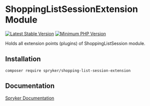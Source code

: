 # ShoppingListSessionExtension Module
[![Latest Stable Version](https://poser.pugx.org/spryker/shopping-list-session-extension/v/stable.svg)](https://packagist.org/packages/spryker/shopping-list-session-extension)
[![Minimum PHP Version](https://img.shields.io/badge/php-%3E%3D%208.2-8892BF.svg)](https://php.net/)

Holds all extension points (plugins) of ShoppingListSession module.

## Installation

```
composer require spryker/shopping-list-session-extension
```

## Documentation

[Spryker Documentation](https://docs.spryker.com)
